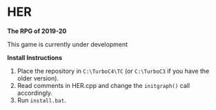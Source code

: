 # HER

**The RPG of 2019-20**

This game is currently under development

**Install Instructions**

1. Place the repository in `C:\TurboC4\TC`  (or `C:\TurboC3` if you have the older version).
2. Read comments in HER.cpp and change the `initgraph()` call accordingly.
3. Run `install.bat`.
